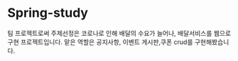 # Spring-study
팀 프로젝트로써 주제선정은 코로나로 인해 배달의 수요가 늘어나, 배달서비스를 웹으로 구현 프로젝트입니다.
맡은 역할은 공지사항, 이벤트 게시판,쿠폰 crud를 구현해봤습니다.
